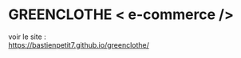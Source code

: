 # GREENCLOTHE     < e-commerce />

voir le site : <br>
https://bastienpetit7.github.io/greenclothe/

